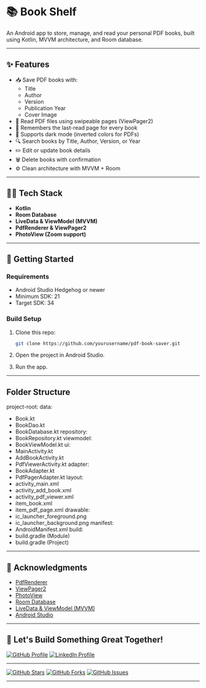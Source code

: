 ﻿# 📚 Book Shelf

An Android app to store, manage, and read your personal PDF books, built using Kotlin, MVVM architecture, and Room database.

---

## ✨ Features

- 📥 Save PDF books with:
    - Title
    - Author
    - Version
    - Publication Year
    - Cover Image
- 📑 Read PDF files using swipeable pages (ViewPager2)
- 🔖 Remembers the last-read page for every book
- 🌙 Supports dark mode (inverted colors for PDFs)
- 🔍 Search books by Title, Author, Version, or Year
- ✏️ Edit or update book details
- 🗑️ Delete books with confirmation
- ⚙️ Clean architecture with MVVM + Room


---

## 🧑‍💻 Tech Stack

- **Kotlin**
- **Room Database**
- **LiveData & ViewModel (MVVM)**
- **PdfRenderer & ViewPager2**
- **PhotoView (Zoom support)**

---

## 🚀 Getting Started

### Requirements
- Android Studio Hedgehog or newer
- Minimum SDK: 21
- Target SDK: 34

### Build Setup

1. Clone this repo:
   ```bash
   git clone https://github.com/yourusername/pdf-book-saver.git
   
   ```

2. Open the project in Android Studio.

3. Run the app.

--- 

##  Folder Structure

project-root:
data:
- Book.kt
- BookDao.kt
- BookDatabase.kt
repository:
- BookRepository.kt
viewmodel:
- BookViewModel.kt
ui:
- MainActivity.kt
- AddBookActivity.kt
- PdfViewerActivity.kt
adapter:
- BookAdapter.kt
- PdfPagerAdapter.kt
layout:
- activity_main.xml
- activity_add_book.xml
- activity_pdf_viewer.xml
- item_book.xml
- item_pdf_page.xml
drawable:
- ic_launcher_foreground.png
- ic_launcher_background.png
manifest:
- AndroidManifest.xml
build:
- build.gradle (Module)
- build.gradle (Project)


---

## 🙏 Acknowledgments

- [PdfRenderer](https://developer.android.com/reference/android/webkit/PdfRenderer)
- [ViewPager2](https://developer.android.com/reference/androidx/viewpager2/widget/ViewPager2)
- [PhotoView](https://github.com/chrisbanes/PhotoView)
- [Room Database](https://developer.android.com/reference/androidx/room/Room)
- [LiveData & ViewModel (MVVM)](https://developer.android.com/topic/libraries/architecture/livedata)
- [Android Studio](https://developer.android.com/studio)

---

## 🌟 Let's Build Something Great Together!

[![GitHub Profile](https://img.shields.io/badge/GitHub-Profile-1DA1F2?style=for-the-badge&logo=github&logoColor=white)](https://github.com/musfiqur552608)
[![LinkedIn Profile](https://img.shields.io/badge/LinkedIn-Profile-0A66C2?style=for-the-badge&logo=linkedin&logoColor=white)](https://www.linkedin.com/in/musfiqur55/)

---

[![GitHub Stars](https://img.shields.io/github/stars/yourusername/pdf-book-saver?style=social)](https://github.com/musfiqur552608/pdf-book-saver)
[![GitHub Forks](https://img.shields.io/github/forks/yourusername/pdf-book-saver?style=social)](https://github.com/musfiqur552608/pdf-book-saver/forks)
[![GitHub Issues](https://img.shields.io/github/issues/yourusername/pdf-book-saver?style=social)](https://github.com/musfiqur552608/pdf-book-saver/issues)    

---

